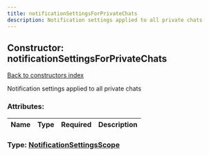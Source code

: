 ```yaml
---
title: notificationSettingsForPrivateChats
description: Notification settings applied to all private chats
---
```

## Constructor: notificationSettingsForPrivateChats  
[Back to constructors index](index.md)



Notification settings applied to all private chats

### Attributes:

| Name     |    Type       | Required | Description |
|----------|---------------|----------|-------------|



### Type: [NotificationSettingsScope](../types/NotificationSettingsScope.md)


